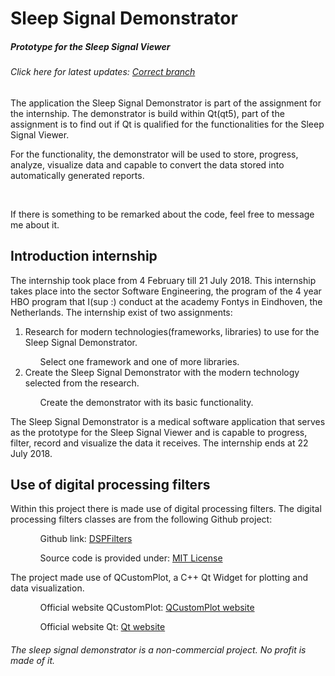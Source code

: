 <h1>Sleep Signal Demonstrator</h1>
<h5>Prototype for the Sleep Signal Viewer</h5>
<h6>Click here for latest updates: <A HREF="https://github.com/PCSchool/demonstrator/tree/control">Correct branch</A></h6>


<p>The application the Sleep Signal Demonstrator is part of the assignment for the internship. The demonstrator is build within Qt(qt5), part of the assignment is to find out if Qt is qualified for the functionalities for the Sleep Signal Viewer.</p>
<p>For the functionality, the demonstrator will be used to store, progress, analyze, visualize data and capable to convert the data stored into automatically generated reports.</p>
<br/><p>If there is something to be remarked about the code, feel free to message me about it.</p>

<h2>Introduction internship</h2>
<p>The internship took place from 4 February till 21 July 2018. This internship takes place into the sector Software Engineering, the program of the 4 year HBO program that I(sup :) conduct at the academy Fontys in Eindhoven, the Netherlands. The internship exist of two assignments: </p>
<ol>
  <li>Research for modern technologies(frameworks, libraries) to use for the Sleep Signal Demonstrator. </li>
  <ul>Select one framework and one of more libraries.</ul>
  <li>Create the Sleep Signal Demonstrator with the modern technology selected from the research.</li>
  <ul>Create the demonstrator with its basic functionality.</ul>
</ol>
<p>The Sleep Signal Demonstrator is a medical software application that serves as the prototype for the Sleep Signal Viewer and is capable to progress, filter, record and visualize the data it receives. The internship ends at 22 July 2018. </p>

<h2>Use of digital processing filters</h2>
<p>Within this project there is made use of digital processing filters. The digital processing filters classes are from the following Github project:</p>
<ol>
  <ul>Github link: <A HREF="https://github.com/vinniefalco/DSPFiltersDemo/tree/master/DSPFilters">DSPFilters</A></ul>
  <ul>Source code is provided under: <A HREF="https://opensource.org/licenses/mit-license.php">MIT License</A></ul>
</ol>
<p>The project made use of QCustomPlot, a C++ Qt Widget for plotting and data visualization.</p>
<ol>
  <ul>Official website QCustomPlot: <A HREF="www.qcustomplot.com/">QCustomPlot website</A></ul>
  <ul>Official website Qt: <A HREF="https://www.qt.io/">Qt website</A></ul>
</ol>

<h6>The sleep signal demonstrator is a non-commercial project. No profit is made of it.</h6>
